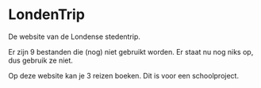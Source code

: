 # LondenTrip
De website van de Londense stedentrip.

Er zijn 9 bestanden die (nog) niet gebruikt worden. Er staat nu nog niks op, dus gebruik ze niet.

Op deze website kan je 3 reizen boeken. Dit is voor een schoolproject.
